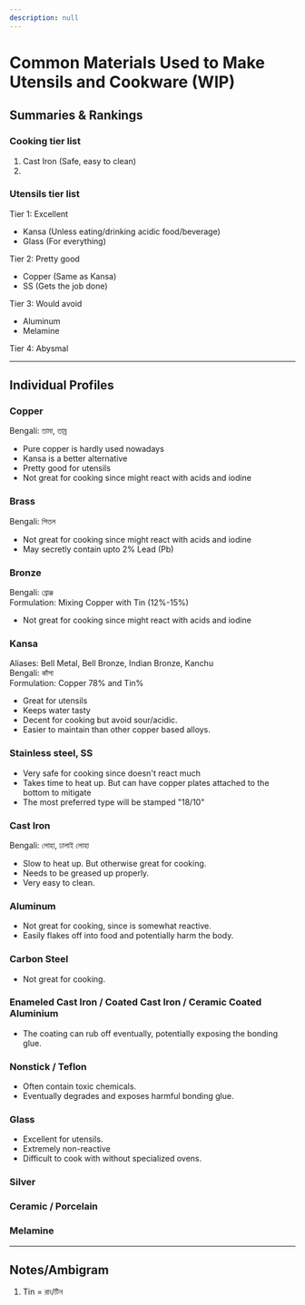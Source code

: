 ```yaml
---
description: null
---
```


# Common Materials Used to Make Utensils and Cookware (WIP)

## Summaries & Rankings

### Cooking tier list

1. Cast Iron (Safe, easy to clean)
2.

### Utensils tier list

Tier 1: Excellent
- Kansa (Unless eating/drinking acidic food/beverage)
- Glass (For everything)

Tier 2: Pretty good
- Copper (Same as Kansa)
- SS (Gets the job done)

Tier 3: Would avoid
- Aluminum
- Melamine

Tier 4: Abysmal

---

## Individual Profiles

### Copper

Bengali: তামা, তাম্র <br />

- Pure copper is hardly used nowadays
- Kansa is a better alternative
- Pretty good for utensils
- Not great for cooking since might react with acids and iodine

### Brass

Bengali: পিতল <br />

- Not great for cooking since might react with acids and iodine
- May secretly contain upto 2% Lead (Pb)

### Bronze

Bengali: ব্রোঞ্জ <br />
Formulation: Mixing Copper with Tin (12%-15%) <br />

- Not great for cooking since might react with acids and iodine

### Kansa

Aliases: Bell Metal, Bell Bronze, Indian Bronze, Kanchu <br />
Bengali: কাঁসা <br />
Formulation: Copper 78% and Tin% <br />

- Great for utensils
- Keeps water tasty
- Decent for cooking but avoid sour/acidic.
- Easier to maintain than other copper based alloys.

### Stainless steel, SS

- Very safe for cooking since doesn't react much
- Takes time to heat up. But can have copper plates attached to the bottom to mitigate
- The most preferred type will be stamped "18/10"

### Cast Iron

Bengali: লোহা, ঢালাই লোহা

- Slow to heat up. But otherwise great for cooking.
- Needs to be greased up properly.
- Very easy to clean.

### Aluminum

- Not great for cooking, since is somewhat reactive.
- Easily flakes off into food and potentially harm the body.

### Carbon Steel

- Not great for cooking.

### Enameled Cast Iron / Coated Cast Iron / Ceramic Coated Aluminium

- The coating can rub off eventually, potentially exposing the bonding glue.

### Nonstick / Teflon

- Often contain toxic chemicals.
- Eventually degrades and exposes harmful bonding glue.

### Glass

- Excellent for utensils.
- Extremely non-reactive
- Difficult to cook with without specialized ovens.

### Silver

### Ceramic / Porcelain

### Melamine

---

## Notes/Ambigram

1. Tin = রাং/টিন
